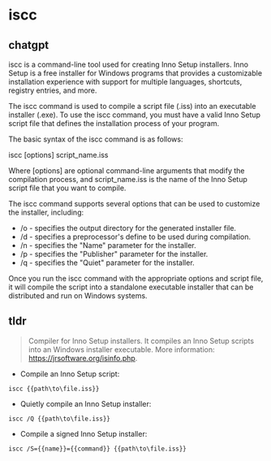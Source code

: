 # iscc 
## chatgpt 
iscc is a command-line tool used for creating Inno Setup installers. Inno Setup is a free installer for Windows programs that provides a customizable installation experience with support for multiple languages, shortcuts, registry entries, and more.

The iscc command is used to compile a script file (.iss) into an executable installer (.exe). To use the iscc command, you must have a valid Inno Setup script file that defines the installation process of your program.

The basic syntax of the iscc command is as follows:

iscc [options] script_name.iss

Where [options] are optional command-line arguments that modify the compilation process, and script_name.iss is the name of the Inno Setup script file that you want to compile.

The iscc command supports several options that can be used to customize the installer, including:

- /o - specifies the output directory for the generated installer file.
- /d - specifies a preprocessor's define to be used during compilation.
- /n - specifies the "Name" parameter for the installer.
- /p - specifies the "Publisher" parameter for the installer.
- /q - specifies the "Quiet" parameter for the installer.

Once you run the iscc command with the appropriate options and script file, it will compile the script into a standalone executable installer that can be distributed and run on Windows systems. 

## tldr 
 
> Compiler for Inno Setup installers.
> It compiles an Inno Setup scripts into an Windows installer executable.
> More information: <https://jrsoftware.org/isinfo.php>.

- Compile an Inno Setup script:

`iscc {{path\to\file.iss}}`

- Quietly compile an Inno Setup installer:

`iscc /Q {{path\to\file.iss}}`

- Compile a signed Inno Setup installer:

`iscc /S={{name}}={{command}} {{path\to\file.iss}}`
